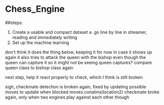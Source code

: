 # Chess_Engine

##steps:
1. Create a usable and compact dataset
   a. go line by line in streamer, reading and immediately writing
2. Set up the machine learning

don't think it does the thing below, keeping it for now in case it shows up again
it also tries to attack the queen with the bishop even though the queen can capture it
so it might not be seeing queen captures? compare queen class to bishop class again

next step, help it react properly to check, which I think is still broken

sigh, checkmate detection is broken again, fixed by updating possible moves to update when blocked moves.conatins(location2)
checkmate broke again, only when two engines play against each other though
